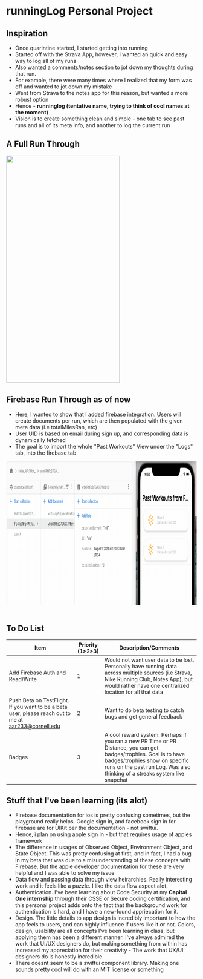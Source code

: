 # runningLog Personal Project

## Inspiration
* Once quarintine started, I started getting into running
* Started off with the Strava App, however, I wanted an quick and easy way to log all of my runs 
* Also wanted a comments/notes section to jot down my thoughts during that run. 
* For example, there were many times where I realized that my form was off and wanted to jot down my mistake
* Went from Strava to the notes app for this reason, but wanted a more robust option
* Hence - __runninglog (tentative name, trying to think of cool names at the moment)__ 
* Vision is to create something clean and simple - one tab to see past runs and all of its meta info, and another to log the current run




## A Full Run Through
<img src="full.gif" width="300" height="600"/>

## Firebase Run Through as of now
* Here, I wanted to show that I added firebase integration. Users will create documents per run, which are then populated with the given meta data (i.e totalMilesRan, etc)
* User UID is based on email during sign up, and corresponding data is dynamically fetched
* The goal is to import the whole "Past Workouts" View under the "Logs" tab, into the firebase tab
<img src="firebase.gif" width="1200" height="380"/>
<br/>
<br/>

## To Do List
| Item  |Priority (**1**>2>3)   | Description/Comments
|---|---|---|
| Add Firebase Auth and Read/Write |   1 | Would not want user data to be lost. Personally have running data across multiple sources (i.e Strava, Nike Running Club, Notes App), but would rather have one centralized location for all that data|
| Push Beta on TestFlight. If you want to be a beta user, please reach out to me at aar233@cornell.edu  | 2  | Want to do beta testing to catch bugs and get general feedback|
| Badges  |  3 | A cool reward system. Perhaps if you ran a new PR Time or PR Distance, you can get badges/trophies. Goal is to have badges/trophies show on specific runs on the past run Log. Was also thinking of a streaks system like snapchat|



## Stuff that I've been learning (its alot)
- Firebase documentation for ios is pretty confusing sometimes, but the playground really helps. Google sign in, and facebook sign in for firebase are for UIKit per the documentation - not swiftui. 
- Hence, i plan on using apple sign in - but that requires usage of apples framework
- The difference in usages of Observed Object, Environment Object, and State Object. This was pretty confusing at first, and in fact, I had a bug in my beta that was due to a misunderstanding of these concepts with Firebase. But the apple developer documentation for these are very helpful and I was able to solve my issue
- Data flow and passing data through view heirarchies. Really interesting work and it feels like a puzzle. I like the data flow aspect alot. 
- Authentication. I've been learning about Code Security at my **Capital One internship** through their CSSE or Secure coding certification, and this personal project adds onto the fact that the background work for authentication is hard, and I have a new-found appriecation for it.
- Design. The little details to app design is incredibly important to how the app feels to users, and can highly influence if users like it or not. Colors, design, usability are all concepts I've been learning in class, but applying them has been a different manner. I've always admired the work that UI/UX designers do, but making something from within has increased my appreciation for their creativity - The work that UX/UI designers do is honestly incredible
- There doesnt seem to be a swiftui component library. Making one sounds pretty cool will do with an MIT license or something
